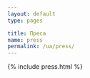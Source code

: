 ```yaml
---
layout: default
type: pages

title: Преса
name: press
permalink: /ua/press/
---
```


{% include press.html %}
